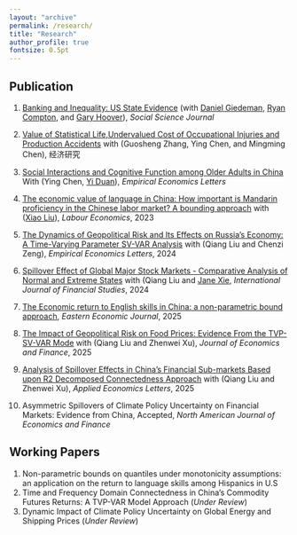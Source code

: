 ```yaml
---
layout: "archive"
permalink: /research/
title: "Research"
author_profile: true
fontsize: 0.5pt
---
```


## Publication

1. [Banking and Inequality: US State Evidence](https://www.tandfonline.com/doi/pdf/10.1016/j.soscij.2018.07.002?needAccess=true) (with [Daniel Giedeman](https://www.gvsu.edu/seidman/facultystaff-directory-195.htm?recordId_1=7301B0CC-6EC1-669E-763A804E0CAD3C75), [Ryan Compton](https://ryancompton.wordpress.com/), and [Gary Hoover](https://sites.google.com/site/garyhoovereconomics/)), *Social Science Journal* 

2. [Value of Statistical Life,Undervalued Cost of Occupational Injuries and Production Accidents](http://www.erj.cn/en/IssueInfo.aspx?m=20181008131700163948) with (Guosheng Zhang, Ying Chen, and Mingming Chen), 经济研究

3. [Social Interactions and Cognitive Function among Older Adults in China](https://zenodo.org/record/7855526) With (Ying Chen, [Yi Duan](https://www.marshall.edu/cob/profile/yi-duan/)), *Empirical Economics Letters*

4. [The economic value of language in China: How important is Mandarin proficiency in the Chinese labor market? A bounding approach](https://www.sciencedirect.com/science/article/abs/pii/S0927537123000684)
with ([Xiao Liu](https://econxiaoliu.weebly.com/)), *Labour Economics*, 2023

5. [The Dynamics of Geopolitical Risk and Its Effects on Russia’s Economy: A
Time-Varying Parameter SV-VAR Analysis](http://www.eel.my100megs.com/volume-23-number-6.htm) with (Qiang Liu and Chenzi Zeng), *Empirical Economics Letters*, 2024

6. [Spillover Effect of Global Major Stock Markets - Comparative Analysis of
Normal and Extreme States](https://www.mdpi.com/2227-7072/12/2/53?utm_campaign=releaseissue_ijfsutm_medium=emailutm_source=releaseissueutm_term=doilink23) with (Qiang Liu and [Jane Xie](https://www.stedwards.edu/directory/employees/xie-jane), *International Journal
of Financial Studies*, 2024

7. [The Economic return to English skills in China: a non-parametric bound
approach](https://link.springer.com/article/10.1057/s41302-025-00296-7), *Eastern Economic Journal*, 2025

8. [The Impact of Geopolitical Risk on Food Prices: Evidence From the
TVP-SV-VAR Mode](https://link.springer.com/article/10.1007/s12197-025-09710-4) with (Qiang Liu and Zhenwei Xu), *Journal of Economics and Finance*, 2025

9. [Analysis of Spillover Effects in China’s Financial Sub-markets Based upon R2
Decomposed Connectedness Approach](https://www.tandfonline.com/doi/pdf/10.1080/13504851.2025.2471554?casa_token=AUyRoT0Lhj0AAAAA:AOD7wuQQsOzQOBQIikAYSyHUdqOAlKo4I7BlaOf2pHaARzMm4n2aIMuYwuyTu-5OsatUTLyvxkH6yg) with (Qiang Liu and Zhenwei Xu), *Applied Economics Letters*, 2025

10. Asymmetric Spillovers of Climate Policy Uncertainty on Financial Markets: Evidence from China, Accepted, *North American Journal of Economics and Finance*



## Working Papers
1. Non-parametric bounds on quantiles under monotonicity assumptions: an application on the return to language skills among Hispanics in U.S
2. Time and Frequency Domain Connectedness in China’s Commodity Futures Returns: A TVP-VAR Model Approach (*Under Review*)
3. Dynamic Impact of Climate Policy Uncertainty on Global Energy and Shipping Prices (*Under Review*)


